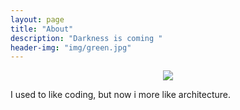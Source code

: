 ```yaml
---
layout: page
title: "About"
description: "Darkness is coming "
header-img: "img/green.jpg"
---
```



<center>
    <p><img src="http://7xlfkx.com1.z0.glb.clouddn.com/white2.jpg" align="center"></p>
</center>

I used to like coding, but now i more like architecture.

